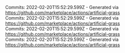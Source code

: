 Commits: 2022-02-20T15:52:29.599Z - Generated via https://github.com/marketplace/actions/artificial-grass
<br>
Commits: 2022-02-20T15:52:29.599Z - Generated via https://github.com/marketplace/actions/artificial-grass
<br>
Commits: 2022-02-20T15:52:29.599Z - Generated via https://github.com/marketplace/actions/artificial-grass
<br>
Commits: 2022-02-20T15:52:29.599Z - Generated via https://github.com/marketplace/actions/artificial-grass
<br>
